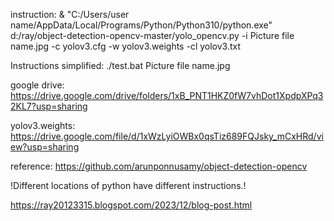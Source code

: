 instruction:
& "C:/Users/user name/AppData/Local/Programs/Python/Python310/python.exe" d:/ray/object-detection-opencv-master/yolo_opencv.py -i Picture file name.jpg -c  yolov3.cfg -w yolov3.weights  -cl yolov3.txt<P>

Instructions simplified:
./test.bat Picture file name.jpg

google drive:
https://drive.google.com/drive/folders/1xB_PNT1HKZ0fW7vhDot1XpdpXPq32KL7?usp=sharing

yolov3.weights:
https://drive.google.com/file/d/1xWzLyiOWBx0qsTiz689FQJsky_mCxHRd/view?usp=sharing

reference:
https://github.com/arunponnusamy/object-detection-opencv

!Different locations of python have different instructions.!


https://ray20123315.blogspot.com/2023/12/blog-post.html
